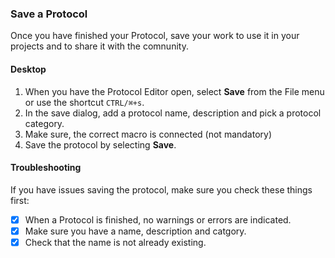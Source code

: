 ### Save a Protocol
Once you have finished your Protocol, save your work to use it in your projects and to share it with the comnunity.

#### Desktop
1. When you have the Protocol Editor open, select **Save** from the File menu or use the shortcut `CTRL/⌘+s`.
2. In the save dialog, add a protocol name, description and pick a protocol category.
3. Make sure, the correct macro is connected (not mandatory)
4. Save the protocol by selecting **Save**.

#### Troubleshooting
If you have issues saving the protocol, make sure you check these things first:

- [x] When a Protocol is finished, no warnings or errors are indicated.
- [x] Make sure you have a name, description and catgory.
- [x] Check that the name is not already existing.